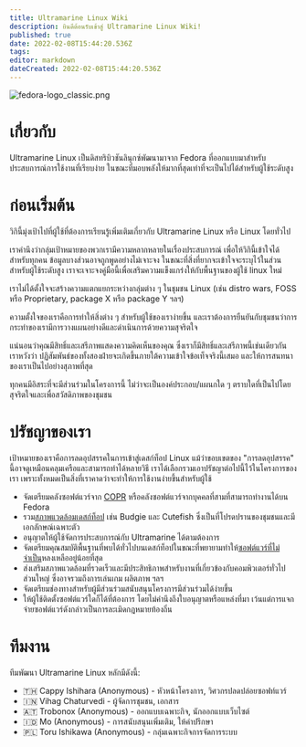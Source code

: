 ```yaml
---
title: Ultramarine Linux Wiki
description: ยินดีต้อนรับเข้าสู่ Ultramarine Linux Wiki!
published: true
date: 2022-02-08T15:44:20.536Z
tags: 
editor: markdown
dateCreated: 2022-02-08T15:44:20.536Z
---
```


![fedora-logo_classic.png](https://gitlab.ultramarine-linux.org/design/logos/-/raw/lapis/pixmaps/fedora-logo_classic.png)

# เกี่ยวกับ

Ultramarine Linux เป็นดิสทริบิวชันลินุกซ์พัฒนามาจาก Fedora ที่ออกแบบมาสำหรับประสบการณ์การใช้งานที่เรียบง่าย ในขณะที่มอบพลังให้มากที่สุดเท่าที่จะเป็นไปได้สำหรับผู้ใช้ระดับสูง

# ก่อนเริ่มต้น

วิกินี้มุ่งเป้าไปที่ผู้ใช้ที่ต้องการเรียนรู้เพิ่มเติมเกี่ยวกับ Ultramarine Linux หรือ Linux โดยทั่วไป

เราคำนึงว่ากลุ่มเป้าหมายของพวกเรามีความหลากหลายในเรื่องประสบการณ์ เพื่อให้วิกินี้เข้าใจได้สำหรับทุกคน ข้อมูลบางส่วนอาจถูกพูดอย่างไม่เจาะจง ในขณะที่สิ่งที่ยากจะเข้าใจจะระบุไว้ในส่วนสำหรับผู้ใช้ระดับสูง เราจะเจาะจงคู่มือนี้เพื่อเสริมความแข็งแกร่งให้กับพื้นฐานของผู้ใช้ linux ใหม่

เราไม่ได้ตั้งใจจะสร้างความแตกแยกระหว่างกลุ่มต่าง ๆ ในชุมชน Linux (เช่น distro wars, FOSS หรือ Proprietary, package X หรือ package Y ฯลฯ)

ความตั้งใจของเราคือการทำให้สิ่งต่าง ๆ สำหรับผู้ใช้ของเราง่ายขึ้น และเราต้องการยืนยันกับชุมชนว่าการกระทำของเรามีการวางแผนอย่างดีและดำเนินการด้วยความสุจริตใจ

แน่นอนว่าคุณมีสิทธิ์และเสรีภาพแสดงความคิดเห็นของคุณ ซึ่งเราก็มีสิทธิ์และเสรีภาพนี้เช่นเดียวกัน เราหวังว่า
ปฏิสัมพันธ์ของทั้งสองฝ่ายจะเกิดขึ้นภายใต้ความเข้าใจข้อเท็จจริงนี้เสมอ และให้การสนทนาของเราเป็นไปอย่างสุภาพที่สุด

ทุกคนมีอิสระที่จะมีส่วนร่วมในโครงการนี้ ไม่ว่าจะเป็นองค์ประกอบ/แผนกใด ๆ ตราบใดที่เป็นไปโดยสุจริตใจและเพื่อสวัสดิภาพของชุมชน

# ปรัชญาของเรา

เป้าหมายของเราคือการลดอุปสรรคในการเข้าสู่เดสก์ท็อป Linux แม้ว่าขอบเขตของ "การลดอุปสรรค" นี้อาจดูเหมือนคลุมเครือและสามารถทำได้หลายวิธี เราได้เลือกรวมเอาปรัชญาต่อไปนี้ไว้ในโครงการของเรา เพราะทั้งหมดเป็นสิ่งที่เราคาดว่าจะทำให้การใช้งานง่ายขึ้นสำหรับผู้ใช้

- จัดเตรียมคลังซอฟต์แวร์จาก [COPR](https://copr.fedorainfracloud.org/) หรือคลังซอฟต์แวร์จากบุคคลที่สามที่สามารถทำงานได้บน Fedora
- รวม[สภาพแวดล้อมเดสก์ท็อป](https://itsfoss.com/what-is-desktop-environment/) เช่น Budgie และ Cutefish ซึ่งเป็นที่โปรดปรานของชุมชนและมีเอกลักษณ์เฉพาะตัว
- อนุญาตให้ผู้ใช้จัดการประสบการณ์กับ Ultramarine ได้ตามต้องการ
- จัดเตรียมคุณสมบัติพื้นฐานที่พบได้ทั่วไปบนเดสก์ท็อปในขณะที่พยายามทำให้[ซอฟต์แวร์ที่ไม่จำเป็น](https://en.wikipedia.org/wiki/Software_bloat)หลงเหลืออยู่น้อยที่สุด
- ส่งเสริมสภาพแวดล้อมที่รวดเร็วและมีประสิทธิภาพสำหรับงานที่เกี่ยวข้องกับคอมพิวเตอร์ทั่วไปส่วนใหญ่ ซึ่งอาจรวมถึงการเล่นเกม ผลิตภาพ ฯลฯ
- จัดเตรียมช่องทางสำหรับผู้มีส่วนร่วมสนับสนุนโครงการมีส่วนร่วมได้ง่ายขึ้น
- ให้ผู้ใช้ติดตั้งซอฟต์แวร์ใดก็ได้ที่ต้องการ โดยไม่คำนึงถึงใบอนุญาตหรือแหล่งที่มา เว้นแต่การแจกจ่ายซอฟต์แวร์ดังกล่าวเป็นการละเมิดกฎหมายท้องถิ่น

# ทีมงาน
ทีมพัฒนา Ultramarine Linux หลักมีดังนี้:
- 🇹🇭 Cappy Ishihara (Anonymous) - หัวหน้าโครงการ, วิศวกรปลดปล่อยซอฟท์แวร์
- 🇮🇳 Vihag Chaturvedi - ผู้จัดการชุมชน, เอกสาร
- 🇦🇹 Trobonox (Anonymous) - ออกแบบเฉพาะกิจ, นักออกแบบเว็บไซต์
- 🇮🇩 Mo (Anonymous) - การสนับสนุนเพิ่มเติม, ให้คำปรึกษา
- 🇵🇱 Toru Ishikawa (Anonymous) - กลุ่มเฉพาะกิจการจัดการระบบ